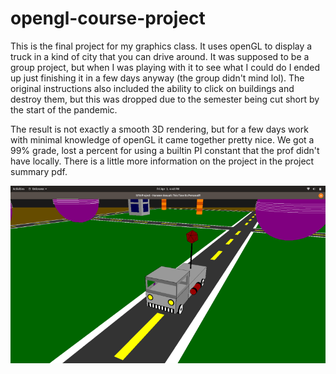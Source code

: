 # opengl-course-project

This is the final project for my graphics class. It uses openGL to display a truck in a kind of city that you can drive around. It was supposed to be a group project, but when I was playing with it to see what I could do I ended up just finishing it in a few days anyway (the group didn't mind lol). The original instructions also included the ability to click on buildings and destroy them, but this was dropped due to the semester being cut short by the start of the pandemic.

The result is not exactly a smooth 3D rendering, but for a few days work with minimal knowledge of openGL it came together pretty nice. We got a 99% grade, lost a percent for using a builtin PI constant that the prof didn't have locally. There is a little more information on the project in the project summary pdf.

![a basic 3D hummer driving around on some roads](ss-graphics-project.webp)
